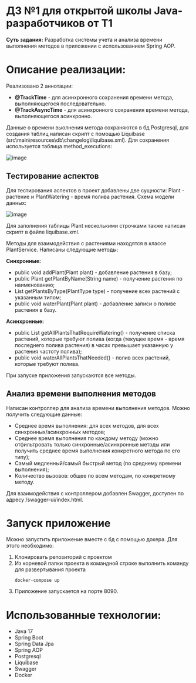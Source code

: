 # ДЗ №1 для открытой школы Java-разработчиков от T1
**Суть задания:** Разработка системы учета и анализа времени выполнения методов в приложении с использованием Spring AOP. 
# Описание реализации:
Реализовано 2 аннотации:
* **@TrackTime** - для асинхронного сохранения времени метода, выполняющегося последовательно. 
* **@TrackAsyncTime** - для асинхронного сохранения времени метода, выполняющегося асинхронно. 

Данные о времени выолнения метода сохраняются в бд Postgresql, для создания таблиц написан скрипт с помощью Liquibase (src\main\resources\db\changelog\liquibase.xml). 
Для сохранения используется таблица method_executions:

![image](https://github.com/devkabezrooki/t1-school-homework1/assets/49373926/fc7f7b1c-0227-42d2-a0b8-e0f3d23ef104)

## Тестирование аспектов
Для тестирования аспектов в проект добавлены две сущности: Plant - растение и PlantWatering - время полива растения. Схема модели данных:

![image](https://github.com/devkabezrooki/t1-school-homework1/assets/49373926/cd1b4bb8-31c3-483f-abed-c66b83dd6270)

Для заполнения таблицы Plant несколькими строчками также написан скрипт в файле liquibase.xml.

Методы для взаимодействия с растениями находятся в классе PlantService. Написаны следующие методы:

**Синхронные:**
* public void addPlant(Plant plant) - добавление растения в базу;
* public Plant getPlantByName(String name) - получение растения по наименованию;
* List<Plant> getPlantsByType(PlantType type) - получение всех растений с указанным типом;
* public void waterPlant(Plant plant) - добавление записи о поливе растения в базу.

**Асинхронные:**
* public List<Plant> getAllPlantsThatRequireWatering() - получение списка растений, которые требуют полива (когда (текущее время - время последнего полива растения) в часах превышает указанную у растения частоту полива);
* public void waterAllPlantsThatNeeded() - полив всех растений, которые требуют полива.

При запуске приложения запускаются все методы.

## Анализ времени выполнения методов

Написан контроллер для анализа времени выполнения методов. Можно получить следующие данные:

* Среднее время выполнения: для всех методов, для всех синхронных/асинхронных методов;
* Среднее время выполнения по каждому методу (можно отфильтровать только синхронные/асинхронные методы или получить среднее время выполнения конкретного метода по его типу);
* Самый медленный/самый быстрый метод (по среднему времени выполнения);
* Количество вызовов: общее по всем методам, по конкретному методу.

Для взаимодействия с контроллером добавлен Swagger, доступен по адресу /swagger-ui/index.html.

# Запуск приложение
Можно запустить приложение вместе с бд с помощью докера. Для этого необходимо:

1. Клонировать репозиторий с проектом
2. Из корневой папки проекта в командной строке выполнить команду для развертывания проекта
   ```
   docker-compose up
   ```
3. Приложение запускается на порте 8090.
# Использованные технологии:
* Java 17
* Spring Boot
* Spring Data Jpa
* Spring AOP
* Postgresql
* Liquibase
* Swagger
* Docker
